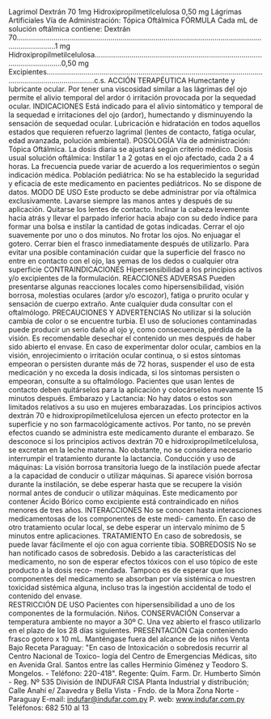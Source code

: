 Lagrimol
Dextrán  70  1mg 
Hidroxipropilmetilcelulosa  0,50  mg
Lágrimas  Artificiales
Vía  de  Administración:  Tópica  Oftálmica
FÓRMULA
Cada  mL  de  solución  oftálmica  contiene:
Dextrán  70...............................................................................................................................................1  mg
Hidroxipropilmetilcelulosa............................................................................................................0,50  mg
Excipientes....................................................................................................................................................c.s.
ACCIÓN  TERAPÉUTICA
Humectante  y  lubricante  ocular.  Por  tener  una  viscosidad  similar  a  las  lágrimas  del 
ojo  permite  el  alivio  temporal  del  ardor  ó  irritación  provocada  por  la  sequedad  ocular.
INDICACIONES
Está  indicado  para  el  alivio  sintomático  y  temporal  de  la  sequedad  e  irritaciones  del 
ojo  (ardor),  humectando  y  disminuyendo  la  sensación  de  sequedad  ocular.  Lubricación  e 
hidratación en todos aquellos estados que requieren refuerzo lagrimal (lentes de contacto, 
fatiga  ocular,  edad  avanzada,  polución  ambiental).
POSOLOGÍA
Vía  de  administración:  Tópica  Oftálmica.
La  dosis  diaria  se  ajustará  según  criterio  médico. 
Dosis usual solución oftálmica: Instilar 1 a 2 gotas en el ojo afectado, cada 2 a 4 horas. 
La  frecuencia  puede  variar  de  acuerdo  a  los  requerimientos  o  según  indicación  médica. 
Población  pediátrica:
No se ha establecido la seguridad y eficacia de este medicamento en pacientes pediátricos. 
No  se  dispone  de  datos.
MODO  DE  USO
Este  producto  se  debe  administrar  por  vía  oftálmica  exclusivamente.
Lavarse siempre las manos antes y después de su aplicación. Quitarse los lentes de contacto.
Inclinar  la  cabeza  levemente  hacia  atrás  y  llevar  el  parpado  inferior  hacia  abajo  con  su 
dedo índice para formar una bolsa e instilar la cantidad de gotas indicadas. Cerrar el ojo 
suavemente por uno o dos minutos. No frotar los ojos. No enjuagar el gotero. Cerrar bien 
el  frasco  inmediatamente  después  de  utilizarlo.  Para  evitar  una  posible  contaminación 
cuidar  que  la  superficie  del  frasco  no  entre  en  contacto  con  el  ojo,  las  yemas  de  los 
dedos  o  cualquier  otra  superficie
CONTRAINDICACIONES
Hipersensibilidad  a  los  principios  activos  y/o  excipientes  de  la  formulación.
REACCIONES  ADVERSAS
Pueden  presentarse  algunas  reacciones  locales  como  hipersensibilidad,  visión  borrosa, 
molestias  oculares  (ardor  y/o  escozor),  fatiga  o  prurito  ocular  y  sensación  de  cuerpo 
extraño.  Ante  cualquier  duda  consultar  con  el  oftalmólogo.
PRECAUCIONES  Y  ADVERTENCIAS
No  utilizar  si  la  solución  cambia  de  color  o  se  encuentre  turbia.  El  uso  de  soluciones 
contaminadas puede producir un serio daño al ojo y, como consecuencia, pérdida de la visión. 
Es recomendable desechar el contenido un mes después de haber sido abierto el envase.
En  caso  de  experimentar  dolor  ocular,  cambios  en  la  visión,  enrojecimiento  o  irritación 
ocular  continua,  o  si  estos  síntomas  empeoran  o  persisten  durante  más  de  72  horas, 
suspender  el  uso  de  esta  medicación  y  no  exceda  la  dosis  indicada,  si  los  síntomas 
persisten  o  empeoran,  consulte  a  su  oftalmólogo.
Pacientes que usan lentes de contacto deben quitárselos para la aplicación y colocárselos 
nuevamente  15  minutos  después. 
Embarazo y Lactancia: No hay datos o estos son limitados relativos a su uso en mujeres 
embarazadas. Los principios activos dextrán 70 e hidroxipropilmetilcelulosa ejercen un efecto 
protector  en  la  superficie  y  no  son  farmacológicamente  activos.  Por  tanto,  no  se  prevén 
efectos cuando se administra este medicamento durante el embarazo. Se desconoce si los 
principios activos dextrán 70 e hidroxipropilmetilcelulosa, se excretan en la leche materna. 
No  obstante,  no  se  considera  necesario  interrumpir  el  tratamiento  durante  la  lactancia.
Conducción  y  uso  de  máquinas:  La  visión  borrosa  transitoria  luego  de  la  instilación 
puede  afectar  a  la  capacidad  de  conducir  o  utilizar  máquinas.  Si  aparece  visión  borrosa 
durante  la  instilación,  se  debe  esperar  hasta  que  se  recupere  la  visión  normal  antes  de 
conducir o utilizar máquinas. Este medicamento por contener Ácido Bórico como excipiente 
está  contraindicado  en  niños  menores  de  tres  años. 
INTERACCIONES
No  se  conocen  hasta  interacciones  medicamentosas  de  los  componentes  de  este  medi-
camento.  En  caso  de  otro  tratamiento  ocular  local,  se  debe  esperar  un  intervalo  mínimo 
de  5  minutos  entre  aplicaciones. 
TRATAMIENTO
En  caso  de  sobredosis,  se  puede  lavar  fácilmente  el  ojo  con  agua  corriente  tibia.
SOBREDOSIS
No  se  han  notificado  casos  de  sobredosis.  Debido  a  las  características  del  medicamento, 
no  son  de  esperar  efectos  tóxicos  con  el  uso  tópico  de  este  producto  a  la  dosis  reco-
mendada. Tampoco es de esperar que los componentes del medicamento se absorban por 
vía  sistémica  o  muestren  toxicidad  sistémica  alguna,  incluso  tras  la  ingestión  accidental 
de  todo  el  contenido  del  envase.     
RESTRICCIÓN  DE  USO
Pacientes  con  hipersensibilidad  a  uno  de  los  componentes  de  la  formulación.  Niños.
CONSERVACIÓN
Conservar  a  temperatura  ambiente  no  mayor  a  30º  C. 
Una  vez  abierto  el  frasco  utilizarlo  en  el  plazo  de  los  28  días  siguientes.
PRESENTACIÓN
Caja  conteniendo  frasco  gotero  x  10  mL.
Manténgase  fuera  del  alcance  de  los  niños
Venta  Bajo  Receta
Paraguay:
"En  caso  de  Intoxicación  o  sobredosis  recurrir  al  Centro  Nacional  de  Toxico-
logía  del  Centro  de  Emergencias  Médicas,  sito  en  Avenida  Gral.  Santos  entre 
las  calles  Herminio  Giménez  y  Teodoro  S.  Mongelos.  -  Teléfono:  220-418".
Regente: Quím. Farm.
Dr. Humberto Simón - Reg. Nº 535
División de INDUFAR CISA
Planta Industrial y distribución;
Calle Anahí e/ Zaavedra y 
Bella Vista - Fndo. de la Mora
Zona Norte - Paraguay
E-mail: indufar@indufar.com.py
P. web: www.indufar.com.py
Teléfonos: 682 510 al 13                       